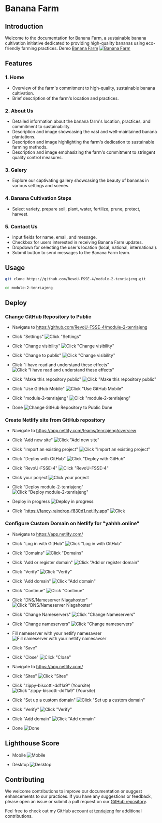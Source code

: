 # Banana Farm

## Introduction

Welcome to the documentation for Banana Farm, a sustainable banana cultivation initiative dedicated to providing high-quality bananas using eco-friendly farming practices. Demo [Banana Farm](https://yahhh.online/)
[![Banana Farm](https://sejawat.s3.ap-southeast-1.amazonaws.com/sejawat/file/522dc097435e6ef7cb7d0063ff988494/0jq2_5i0b_221123-removebg-previe.png)](https://yahhh.online/)

## Features

### 1. Home
- Overview of the farm's commitment to high-quality, sustainable banana cultivation.
- Brief description of the farm's location and practices.

### 2. About Us

- Detailed information about the banana farm's location, practices, and commitment to sustainability. 
- Description and image showcasing the vast and well-maintained banana plantations.
- Description and image highlighting the farm's dedication to sustainable farming methods.
- Description and image emphasizing the farm's commitment to stringent quality control measures.

### 3. Galery

-  Explore our captivating gallery showcasing the beauty of
                    bananas in various settings and scenes.

### 4. Banana Cultivation Steps

- Select variety, prepare soil, plant, water, fertilize, prune, protect, harvest.

### 5. Contact Us 

- Input fields for name, email, and message.
- Checkbox for users interested in receiving Banana Farm updates.
- Dropdown for selecting the user's location (local, national, international).
- Submit button to send messages to the Banana Farm team.

## Usage

```bash
git clone https://github.com/RevoU-FSSE-4/module-2-tenriajeng.git
```

```bash
cd module-2-tenriajeng
```

## Deploy

### Change GitHub Repository to Public
- Navigate to https://github.com/RevoU-FSSE-4/module-2-tenriajeng

- Click "Settings" 
![Click "Settings"](https://sejawat.s3.ap-southeast-1.amazonaws.com/sejawat/file/b99708ff494ebf5d97cbde71fd15766d/Screenshot-2024-03-01-at-21.16.20.png)

- Click "Change visibility"
![Click "Change visibility"](https://sejawat.s3.ap-southeast-1.amazonaws.com/sejawat/file/1a39b466cf53b58cd1ae6c3c9c5d7065/Screenshot-2024-03-01-at-21.16.48.png)

- Click "Change to public"
![Click "Change visibility"](https://sejawat.s3.ap-southeast-1.amazonaws.com/sejawat/file/978bfdb36e9720a938652fa65c5c2320/Screenshot-2024-03-01-at-21.17.15.png)

- Click "I have read and understand these effects" 
![Click "I have read and understand these effects" ](https://sejawat.s3.ap-southeast-1.amazonaws.com/sejawat/file/393657b6941729170aa392d54cd64c66/Screenshot-2024-03-01-at-21.17.27.png)

- Click "Make this repository public"
![Click "Make this repository public"](https://sejawat.s3.ap-southeast-1.amazonaws.com/sejawat/file/720a252b03ac474630b10ee310127f7b/Screenshot-2024-03-01-at-21.17.50.png)

- Click "Use GitHub Mobile"
![Click "Use GitHub Mobile"](https://sejawat.s3.ap-southeast-1.amazonaws.com/sejawat/file/5febd7f84aae1d63eaa041a18177298f/Screenshot-2024-03-01-at-21.18.01.png)

- Click "module-2-tenriajeng"
![Click "module-2-tenriajeng"](https://sejawat.s3.ap-southeast-1.amazonaws.com/sejawat/file/11744cadfb5c892565aaac523d331ac7/Screenshot-2024-03-01-at-21.18.19.png)

- Done
![Change GitHub Repository to Public Done](https://sejawat.s3.ap-southeast-1.amazonaws.com/sejawat/file/bdf18be1ebc35df70ed8e2c3b7070be5/Screenshot-2024-03-01-at-21.18.37.png)

### Create Netlify site from GitHub repository
- Navigate to <https://app.netlify.com/teams/tenriajeng/overview>
- Click "Add new site"
![Click "Add new site"](https://sejawat.s3.ap-southeast-1.amazonaws.com/sejawat/file/4c76f7521da6e8b8b9c0b81f6dfdd8d8/Screenshot-2024-03-01-at-22.28.47.png)

- Click "Import an existing project"
![Click "Import an existing project"](https://sejawat.s3.ap-southeast-1.amazonaws.com/sejawat/file/4e05246ed84a69731d8d2aecbef8fbaa/Screenshot-2024-03-01-at-22.28.57.png)

- Click "Deploy with GitHub"
![Click "Deploy with GitHub"](https://sejawat.s3.ap-southeast-1.amazonaws.com/sejawat/file/b978ccf08ce740b6fc98d821671d7d05/Screenshot-2024-03-01-at-22.29.07.png)

- Click "RevoU-FSSE-4"
 ![Click "RevoU-FSSE-4"](https://sejawat.s3.ap-southeast-1.amazonaws.com/sejawat/file/be10e84bce63d8056974d17c446dbb16/Screenshot-2024-03-01-at-22.29.28.png)

- Click your porject
![Click your porject](https://sejawat.s3.ap-southeast-1.amazonaws.com/sejawat/file/ed33f2c3cabd869da966c9117c10881c/Screenshot-2024-03-01-at-22.29.38.png)

- Click "Deploy module-2-tenriajeng"
![Click "Deploy module-2-tenriajeng"](https://sejawat.s3.ap-southeast-1.amazonaws.com/sejawat/file/fbb0153a83f69d302f53c7e395fbc941/Screenshot-2024-03-01-at-22.29.49.png)

- Deploy in progress
![Deploy in progress](https://sejawat.s3.ap-southeast-1.amazonaws.com/sejawat/file/9b2a488859cebb83258769590a9d8f69/Screenshot-2024-03-01-at-22.29.59.png)

- Click "<https://fancy-raindrop-f830d1.netlify.app>"
![Click](https://sejawat.s3.ap-southeast-1.amazonaws.com/sejawat/file/18f6089ea1d0e592f77620095c4c4019/Screenshot-2024-03-01-at-22.30.11.png)

### Configure Custom Domain on Netlify for "yahhh.online"

- Navigate to https://app.netlify.com/
- Click "Log in with GitHub"
![Click "Log in with GitHub"](https://sejawat.s3.ap-southeast-1.amazonaws.com/sejawat/file/3a0c55e344d6e0f3808a9259f0e98e5d/Screenshot-2024-03-01-at-21.21.51.png)

- Click "Domains"
![Click "Domains"](https://sejawat.s3.ap-southeast-1.amazonaws.com/sejawat/file/13d3f383f40edca838281954116e0d47/Screenshot-2024-03-01-at-21.22.07.png)

- Click "Add or register domain"
![Click "Add or register domain"](https://sejawat.s3.ap-southeast-1.amazonaws.com/sejawat/file/92368fd1bac5765eeb75740faae5cafb/Screenshot-2024-03-01-at-21.23.37.png)

- Click "Verify"
![Click "Verify"](https://sejawat.s3.ap-southeast-1.amazonaws.com/sejawat/file/ac4190436b2af2e6bda57ba12de156d5/Screenshot-2024-03-01-at-21.24.05.png)

- Click "Add domain"
![Click "Add domain"](https://sejawat.s3.ap-southeast-1.amazonaws.com/sejawat/file/ea800f37ae11da8f8df9a7503ec21fbc/Screenshot-2024-03-01-at-21.24.23.png)

- Click "Continue"
![Click "Continue"](https://sejawat.s3.ap-southeast-1.amazonaws.com/sejawat/file/281d25c54c5f1129c49e225940b3c033/Screenshot-2024-03-01-at-21.24.50.png)

- Click "DNS/Nameserver Niagahoster"
![Click "DNS/Nameserver Niagahoster"](https://sejawat.s3.ap-southeast-1.amazonaws.com/sejawat/file/c994d4208fd644f313b3ca7e8652465d/Screenshot-2024-03-01-at-21.25.23.png)

- Click "Change Nameservers"
![Click "Change Nameservers"](https://sejawat.s3.ap-southeast-1.amazonaws.com/sejawat/file/8a75c98962c5707ec759109a06038067/Screenshot-2024-03-01-at-21.25.35.png)

- Click "Change nameservers"
![Click "Change nameservers"](https://sejawat.s3.ap-southeast-1.amazonaws.com/sejawat/file/8e2624a6401104e2602f39457ae9dfa0/Screenshot-2024-03-01-at-21.25.54.png)

- Fill nameserver with your netlify namesavser 
![Fill nameserver with your netlify namesavser](https://sejawat.s3.ap-southeast-1.amazonaws.com/sejawat/file/79776e23e610a1ce9f0a7d2d774936e0/Screenshot-2024-03-01-at-21.26.26.png)
- Click "Save"

- Click "Close"
![Click "Close"](https://sejawat.s3.ap-southeast-1.amazonaws.com/sejawat/file/b6a8cffe6057c827aa3318260154b59e/Screenshot-2024-03-01-at-21.26.38.png)

- Navigate to https://app.netlify.com/
- Click "Sites"
![Click "Sites"](https://sejawat.s3.ap-southeast-1.amazonaws.com/sejawat/file/e010db89e52535d69d5ee3f537d3b7b1/Screenshot-2024-03-01-at-21.27.15.png)

- Click "zippy-biscotti-ddf1a9" (Yoursite)
![Click "zippy-biscotti-ddf1a9" (Yoursite)](https://sejawat.s3.ap-southeast-1.amazonaws.com/sejawat/file/c4c5c76bda9e01d6b4dc0ed4eb807eaa/Screenshot-2024-03-01-at-21.27.27.png)

- Click "Set up a custom domain"
![Click "Set up a custom domain"](https://sejawat.s3.ap-southeast-1.amazonaws.com/sejawat/file/195cd5ec2f9f4b539f9e621285181c80/Screenshot-2024-03-01-at-21.27.41.png)

- Click "Verify"
![Click "Verify"](https://sejawat.s3.ap-southeast-1.amazonaws.com/sejawat/file/b936117c623576bce5c0562035e8d407/Screenshot-2024-03-01-at-21.28.04.png)

- Click "Add domain"
![Click "Add domain"](https://sejawat.s3.ap-southeast-1.amazonaws.com/sejawat/file/e3d720baf9870c6abb550a05911db7f1/Screenshot-2024-03-01-at-21.28.43.png)

- Done
![Done](https://sejawat.s3.ap-southeast-1.amazonaws.com/sejawat/file/da9a936d26e5f92dabfb5fc3e480611a/Screenshot-2024-03-01-at-21.28.55.png)

## Lighthouse Score
- Mobile
![Mobile](https://sejawat.s3.ap-southeast-1.amazonaws.com/sejawat/file/ac54288842f0c6d3c9a5330470ee82bd/Screenshot-2024-03-02-at-00.23.21.png)

- Desktop
![Desktop](https://sejawat.s3.ap-southeast-1.amazonaws.com/sejawat/file/44a7bcabfa8468ce14c73787ffef6b58/Screenshot-2024-03-02-at-00.18.32.png)

## Contributing

We welcome contributions to improve our documentation or suggest enhancements to our practices. If you have any suggestions or feedback, please open an issue or submit a pull request on our [GitHub repository](https://github.com/RevoU-FSSE-4/module-2-tenriajeng).

Feel free to check out my GitHub account at [tenriajeng](https://github.com/tenriajeng) for additional contributions.
